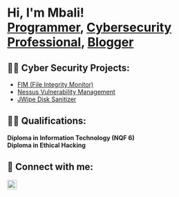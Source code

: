 <h1>Hi, I'm Mbali! <br/><a href="https://github.com/joshmadakor1">Programmer</a>, <a href="https://www.linkedin.com/in/joshmadakor/">Cybersecurity Professional</a>, <a href="https://www.youtube.com/c/joshmadakor">Blogger</a></h1>

<h2>👨‍💻 Cyber Security Projects:</h2>


  - [FIM (File Integrity Monitor)](https://github.com/CyberMbali/File-Intergrity-Monitor)
- [Nessus Vulnerability Management](https://github.com/CyberMbali/Nessus-Vulnerability-Management)
- [JWipe Disk Sanitizer](https://github.com/CyberMbali/JWipe---Disk-Sanitization)

<h2>👨‍🎓 Qualifications:</h2>
 <b>Diploma in Information Technology (NQF 6) </b>
<b><br> Diploma in Ethical Hacking </br><b>

<h2> 🤳 Connect with me:</h2>


[<img align="left" alt="MbaliCele | LinkedIn" width="22px" src="https://cdn.jsdelivr.net/npm/simple-icons@v3/icons/linkedin.svg" />][linkedin]


[linkedin]: https://linkedin.com/in/mbalicele

<!--
**joshmadakor1/joshmadakor1** is a ✨ _special_ ✨ repository because its `README.md` (this file) appears on your GitHub profile.

Here are some ideas to get you started:

- 🔭 I’m currently working on ...
- 🌱 I’m currently learning ...
- 👯 I’m looking to collaborate on ...
- 🤔 I’m looking for help with ...
- 💬 Ask me about ...
- 📫 How to reach me: ...
- 😄 Pronouns: ...
- ⚡ Fun fact: ...
-->
